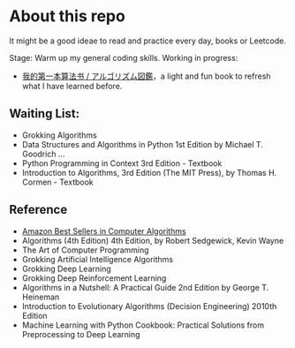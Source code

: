 # About this repo

It might be a good ideae to read and practice every day, books or Leetcode.

Stage: Warm up my general coding skills.
Working in progress:
* [我的第一本算法书 / アルゴリズム図鑑](https://www.ituring.com.cn/book/2464)，a light and fun book to refresh what I have learned before.

## Waiting List:
* Grokking Algorithms
* Data Structures and Algorithms in Python 1st Edition by Michael T. Goodrich ...
* Python Programming in Context 3rd Edition - Textbook
* Introduction to Algorithms, 3rd Edition (The MIT Press), by Thomas H. Cormen - Textbook

## Reference
* [Amazon Best Sellers in Computer Algorithms](https://www.amazon.com/gp/bestsellers/books/491298/ref=pd_zg_hrsr_books) 
* Algorithms (4th Edition) 4th Edition, by Robert Sedgewick, Kevin Wayne
* The Art of Computer Programming
* Grokking Artificial Intelligence Algorithms
* Grokking Deep Learning
* Grokking Deep Reinforcement Learning
* Algorithms in a Nutshell: A Practical Guide 2nd Edition by George T. Heineman
* Introduction to Evolutionary Algorithms (Decision Engineering) 2010th Edition
* Machine Learning with Python Cookbook: Practical Solutions from Preprocessing to Deep Learning
